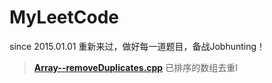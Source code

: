 MyLeetCode
==========

since 2015.01.01 重新来过，做好每一道题目，备战Jobhunting！

> [**Array--removeDuplicates.cpp**](https://oj.leetcode.com/problems/remove-duplicates-from-sorted-array/) 已排序的数组去重I
